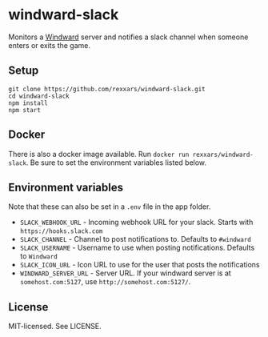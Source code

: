 # windward-slack

Monitors a [Windward](http://store.steampowered.com/app/326410/) server and notifies a slack channel when someone enters or exits the game.

## Setup

```
git clone https://github.com/rexxars/windward-slack.git
cd windward-slack
npm install
npm start
```

## Docker

There is also a docker image available. Run `docker run rexxars/windward-slack`. Be sure to set the environment variables listed below.

## Environment variables

Note that these can also be set in a `.env` file in the app folder.

- `SLACK_WEBHOOK_URL` - Incoming webhook URL for your slack. Starts with `https://hooks.slack.com`
- `SLACK_CHANNEL` - Channel to post notifications to. Defaults to `#windward`
- `SLACK_USERNAME` - Username to use when posting notifications. Defaults to `Windward`
- `SLACK_ICON_URL` - Icon URL to use for the user that posts the notifications
- `WINDWARD_SERVER_URL` - Server URL. If your windward server is at `somehost.com:5127`, use `http://somehost.com:5127/`.

## License

MIT-licensed. See LICENSE.
